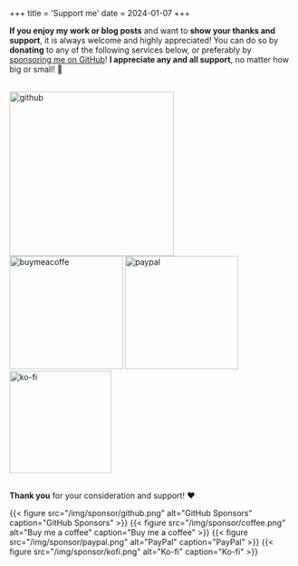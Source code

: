 +++
title = 'Support me'
date = 2024-01-07
+++

**If you enjoy my work or blog posts** and want to **show your thanks and support**, it is always welcome and highly appreciated!
You can do so by **donating** to any of the following services below, or preferably by [sponsoring me on GitHub](https://github.com/sponsors/WilliamRagstad)!
**I appreciate any and all support**, no matter how big or small! 🙏

<br/>
<div class="flex flex-wrap justify-center items-center">
    <a href="https://github.com/sponsors/WilliamRagstad"><img src="/img/sponsor/github_hu7c9a3deeb1052c35d3a3a4dbb1f046e8_19044_1320x0_resize_box_3.png" alt="github" width="290" class="not-prose"/></a>
</div>
<div class="flex flex-wrap justify-center items-center">
    <a href="https://www.buymeacoffee.com/williamragstad"><img src="/img/sponsor/coffee_hu09b2b42eb48e9818c9380b56489ba036_26681_1320x0_resize_box_3.png" alt="buymeacoffe" width="200" class="not-prose"/></a>
    <a href="https://paypal.me/williamragstad"><img src="/img/sponsor/paypal_hucf9b19e5fc35cbada1ef6f44a664592c_14231_1320x0_resize_box_3.png" alt="paypal" width="200" class="not-prose"/></a>
    <a href="https://ko-fi.com/williamr_"><img src="/img/sponsor/kofi_hu99b339964a3741cfaa31cbbbeb9252ec_38894_1320x0_resize_box_3.png" alt="ko-fi" width="180" class="not-prose "/></a>
</div>
<br/>

**Thank you** for your consideration and support! ❤️

<div class="hidden">

{{< figure src="/img/sponsor/github.png" alt="GitHub Sponsors" caption="GitHub Sponsors" >}}
{{< figure src="/img/sponsor/coffee.png" alt="Buy me a coffee" caption="Buy me a coffee" >}}
{{< figure src="/img/sponsor/paypal.png" alt="PayPal" caption="PayPal" >}}
{{< figure src="/img/sponsor/kofi.png" alt="Ko-fi" caption="Ko-fi" >}}

</div>

